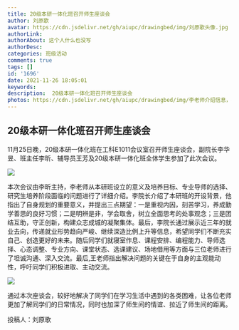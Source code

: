 ```yaml
---
title: 20级本研一体化班召开师生座谈会
author: 刘原歌
avatar: https://cdn.jsdelivr.net/gh/aiupc/drawingbed/img/刘原歌头像.jpg
authorLink: 
authorAbout: 这个人什么也没写
authorDesc: 
categories: 班级活动
comments: true
tags: []
id: '1696'
date: 2021-11-26 18:05:01
keywords:
description:  20级本研一体化班召开师生座谈会
photos: https://cdn.jsdelivr.net/gh/aiupc/drawingbed/img/李老师介绍信息，学生们认真听讲-孙鹏程摄影-300x225.jpg
---
```


## 20级本研一体化班召开师生座谈会

11月25日晚，20级本研一体化班在工科E1011会议室召开师生座谈会，副院长李华昱、班主任李昕、辅导员王芳及20级本研一体化班全体学生参加了此次会议。

![](https://cdn.jsdelivr.net/gh/aiupc/drawingbed/img/李老师介绍信息，学生们认真听讲-孙鹏程摄影-300x225.jpg)

本次会议由李昕主持，李老师从本研班设立的意义及培养目标、专业导师的选择、研究生培养阶段面临的问题进行了详细介绍。李院长介绍了本研班的开设背景，他指出了自身规划的重要意义，并提出三点期望：一是重视内因，刻苦学习，养成勤学善思的良好习惯；二是明辨是非，学会取舍，树立全面思考的处事观念；三是团结互助，守正创新，构建众志成城的凝聚集体。最后，李院长通过展示近三年的就业去向，传递就业形势趋向严峻、继续深造比例上升等信息，希望同学们不断充实自己、创造更好的未来。随后同学们就寝室作息、课程安排、编程能力、导师选择、心态调整、专业方向、课堂状态、选课建议、场地借用等方面与三位老师进行了坦诚沟通、深入交流。最后,王老师指出解决问题的关键在于自身的主观能动性，呼吁同学们积极进取、主动交流。

![](https://cdn.jsdelivr.net/gh/aiupc/drawingbed/img/李院长与学生们交流了解情况-苏唯靖摄影-300x225.jpg)

通过本次座谈会，较好地解决了同学们在学习生活中遇到的各类困难，让各位老师更加了解同学们的日常情况，同时也加深了师生间的情谊、拉近了师生间的距离。

投稿人：刘原歌